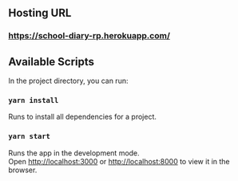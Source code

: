 ## Hosting URL

### https://school-diary-rp.herokuapp.com/

## Available Scripts

In the project directory, you can run:

### `yarn install`

Runs to install all dependencies for a project.

### `yarn start`

Runs the app in the development mode.<br>
Open [http://localhost:3000](http://localhost:3000) or [http://localhost:8000](http://localhost:8000) to view it in the browser.
